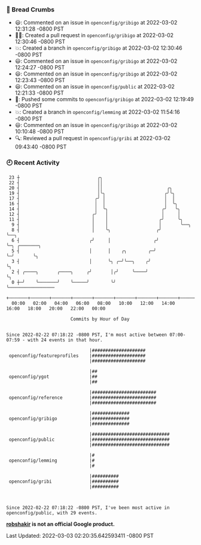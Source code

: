 ### 🍞 Bread Crumbs

 * 😃: Commented on an issue in `openconfig/gribigo` at 2022-03-02 12:31:28 -0800 PST
 * ✍🏼: Created a pull request in `openconfig/gribigo` at 2022-03-02 12:30:46 -0800 PST
 * 💥: Created a branch in `openconfig/gribigo` at 2022-03-02 12:30:46 -0800 PST
 * 😃: Commented on an issue in `openconfig/gribigo` at 2022-03-02 12:24:27 -0800 PST
 * 😃: Commented on an issue in `openconfig/gribigo` at 2022-03-02 12:23:43 -0800 PST
 * 😃: Commented on an issue in `openconfig/public` at 2022-03-02 12:21:33 -0800 PST
 * 🚢: Pushed some commits to `openconfig/gribigo` at 2022-03-02 12:19:49 -0800 PST
 * 💥: Created a branch in `openconfig/lemming` at 2022-03-02 11:54:16 -0800 PST
 * 😃: Commented on an issue in `openconfig/gribigo` at 2022-03-02 10:10:48 -0800 PST
 * 🔍: Reviewed a pull request in  `openconfig/gribi` at 2022-03-02 09:43:40 -0800 PST

### 🕘 Recent Activity
```
 23 ┼                             ╭╮
 22 ┤                             ││
 20 ┤                             ││                        ╭╮
 19 ┤                             │╰╮                      ╭╯╰╮
 17 ┤                            ╭╯ │                      │  │
 16 ┤                            │  │                      │  ╰╮
 14 ┤                            │  ╰╮                    ╭╯   ╰╮
 12 ┤                           ╭╯   │                    │     │
 11 ┤                           │    │                   ╭╯     ╰╮
  9 ┤                           │    │                   │       ╰──╮
  8 ┤                           │    ╰╮                 ╭╯          ╰──╮
  6 ┤                          ╭╯     │                ╭╯              ╰─╮ ╭───────╮
  5 ┤                          │      │    ╭╮        ╭─╯                 ╰─╯       ╰╮
  3 ┤                          │      ╰╮ ╭─╯╰──╮    ╭╯                              ╰╮
  2 ┤ ╭────╮       ╭────╮     ╭╯       │╭╯     ╰────╯                                ╰╮
  0 ┼─╯    ╰───────╯    ╰─────╯        ╰╯                                             ╰─────────────────
    +───────+───────+───────+───────+───────+───────+───────+───────+───────+───────+───────+───────+────
  00:00   02:00   04:00   06:00   08:00   10:00   12:00   14:00   16:00   18:00   20:00   22:00   00:00   

						Commits by Hour of Day


Since 2022-02-22 07:18:22 -0800 PST, I'm most active between 07:00-07:59 - with 24 events in that hour.

```



```
                               |####################
 openconfig/featureprofiles    |####################
                               |####################

                               |##
 openconfig/ygot               |##
                               |##

                               |########################
 openconfig/reference          |########################
                               |########################

                               |##############
 openconfig/gribigo            |##############
                               |##############

                               |#############################
 openconfig/public             |#############################
                               |#############################

                               |#
 openconfig/lemming            |#
                               |#

                               |##########
 openconfig/gribi              |##########
                               |##########



Since 2022-02-22 07:18:22 -0800 PST, I've been most active in openconfig/public, with 29 events.

```
**[robshakir](mailto:robjs@google.com) is not an official Google product.**  


Last Updated: 2022-03-03 02:20:35.642593411 -0800 PST
